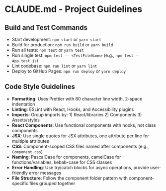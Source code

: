 # CLAUDE.md - Project Guidelines

## Build and Test Commands
- Start development: `npm start` or `yarn start`
- Build for production: `npm run build` or `yarn build`
- Run all tests: `npm test` or `yarn test`
- Run single test: `npm test -- <TestFileName>` (e.g., `npm test -- App.test.js`)
- Lint codebase: `npm run lint` or `yarn lint`
- Deploy to GitHub Pages: `npm run deploy` or `yarn deploy`

## Code Style Guidelines
- **Formatting**: Uses Prettier with 80 character line width, 2-space indentation
- **Linting**: ESLint with React, Hooks, and Accessibility plugins
- **Imports**: Group imports by: 1) React/libraries 2) Components 3) Assets/styles
- **React Components**: Use functional components with hooks, not class components
- **JSX**: Use single quotes for JSX attributes, one attribute per line for multiple attributes
- **CSS**: Component-scoped CSS files named after components (e.g., `Component.css`)
- **Naming**: PascalCase for components, camelCase for functions/variables, kebab-case for CSS classes
- **Error Handling**: Use try/catch blocks for async operations, provide user-friendly error messages
- **File Structure**: Follow the component folder pattern with component-specific files grouped together